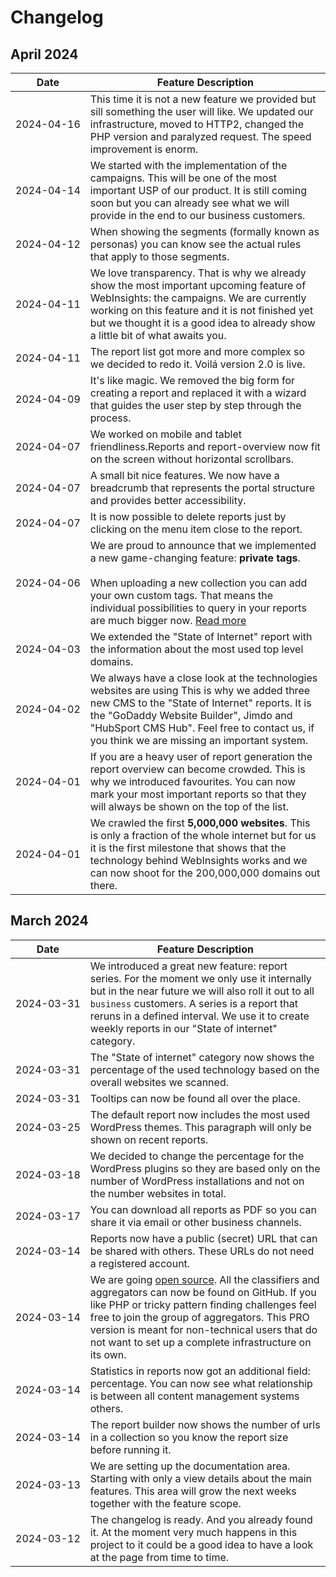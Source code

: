 # Changelog

## April 2024

| Date                    | Feature Description                                                                                                                                                                                                                                                                                     |
|-------------------------|---------------------------------------------------------------------------------------------------------------------------------------------------------------------------------------------------------------------------------------------------------------------------------------------------------|
| <nobr>2024-04-16</nobr> | This time it is not a new feature we provided but sill something the user will like. We updated our infrastructure, moved to HTTP2,  changed the PHP version and paralyzed request. The speed improvement is enorm.                                                                                     |
| <nobr>2024-04-14</nobr> | We started with the implementation of the campaigns. This will be one of the most important USP of our product. It is still coming soon but you can already see what we will provide in the end to our business customers.                                                                              |
| <nobr>2024-04-12</nobr> | When showing the segments (formally known as personas) you can know see the actual rules that apply to those segments.                                                                                                                                                                                  |
| <nobr>2024-04-11</nobr> | We love transparency. That is why we already show the most important upcoming feature of WebInsights: the campaigns. We are currently working on this feature and it is not finished yet but we thought it is a good idea to already show a little bit of what awaits you.                              |
| <nobr>2024-04-11</nobr> | The report list got more and more complex so we decided to redo it. Voilá version 2.0 is live.                                                                                                                                                                                                          |
| <nobr>2024-04-09</nobr> | It's like magic. We removed the big form for creating a report and replaced it with a wizard that guides the user step by step through the process.                                                                                                                                                     |
| <nobr>2024-04-07</nobr> | We worked on mobile and tablet friendliness.Reports and report-overview now fit on the screen without horizontal scrollbars.                                                                                                                                                                            |
| <nobr>2024-04-07</nobr> | A small bit nice features. We now have a breadcrumb that represents the portal structure and provides better accessibility.                                                                                                                                                                             |
| <nobr>2024-04-07</nobr> | It is now possible to delete reports just by clicking on the menu item close to the report.                                                                                                                                                                                                             |
| <nobr>2024-04-06</nobr> | We are proud to announce that we implemented a new game-changing feature: **private tags**.<br/><br/> When uploading a new collection you can add your own custom tags. That means the individual possibilities to query in your reports are much bigger now. [Read more](../docs/features/collections) |
| <nobr>2024-04-03</nobr> | We extended the "State of Internet" report with the information about the most used top level domains.                                                                                                                                                                                                  |
| <nobr>2024-04-02</nobr> | We always have a close look at the technologies websites are using This is why we added three new CMS to the "State of Internet" reports. It is the "GoDaddy Website Builder", Jimdo and "HubSport CMS Hub". Feel free to contact us, if you think we are missing an important system.                  |
| <nobr>2024-04-01</nobr> | If you are a heavy user of report generation the report overview can become crowded. This is why we introduced favourites. You can now mark your most important reports so that they will always be shown on the top of the list.                                                                       |
| <nobr>2024-04-01</nobr> | We crawled the first **5,000,000 websites**. This is only a fraction of the whole internet but for us it is the first milestone that shows that the technology behind WebInsights works and we can now shoot for the 200,000,000 domains out there.                                                     |

## March 2024

| Date                    | Feature Description                                                                                                                                                                                                                                                                                                                                                  |
|-------------------------|----------------------------------------------------------------------------------------------------------------------------------------------------------------------------------------------------------------------------------------------------------------------------------------------------------------------------------------------------------------------|
| <nobr>2024-03-31</nobr> | We introduced a great new feature: report series. For the moment we only use it internally but in the near future we will also roll it out to all `business` customers. A series is a report that reruns in a defined interval. We use it to create weekly reports in our "State of internet" category.                                                              |
| <nobr>2024-03-31</nobr> | The "State of internet" category now shows the percentage of the used technology based on the overall websites we scanned.                                                                                                                                                                                                                                           |
| <nobr>2024-03-31</nobr> | Tooltips can now be found all over the place.                                                                                                                                                                                                                                                                                                                        |
| <nobr>2024-03-25</nobr> | The default report now includes the most used WordPress themes. This paragraph will only be shown on recent reports.                                                                                                                                                                                                                                                 |
| <nobr>2024-03-18</nobr> | We decided to change the percentage for the WordPress plugins so they are based only on the number of WordPress installations and not on the number websites in total.                                                                                                                                                                                               |
| <nobr>2024-03-17</nobr> | You can download all reports as PDF so you can share it via email or other business channels.                                                                                                                                                                                                                                                                        |
| <nobr>2024-03-14</nobr> | Reports now have a public (secret) URL that can be shared with others. These URLs do not need a registered account.                                                                                                                                                                                                                                                  |
| 2024-03-14              | We are going [open source](https://github.com/startwind/webinsights-classifier). All the classifiers and aggregators can now be found on GitHub. If you like PHP or tricky pattern finding challenges feel free to join the group of aggregators. This PRO version is meant for non-technical users that do not want to set up a complete infrastructure on its own. |
| 2024-03-14              | Statistics in reports now got an additional field: percentage. You can now see what relationship is between all content management systems others.                                                                                                                                                                                                                   |
| 2024-03-14              | The report builder now shows the number of urls in a collection so you know the report size before running it.                                                                                                                                                                                                                                                       |
| 2024-03-13              | We are setting up the documentation area. Starting with only a view details about the main features. This area will grow the next weeks together with the feature scope.                                                                                                                                                                                             |
| 2024-03-12              | The changelog is ready. And you already found it. At the moment very much happens in this project to it could be a good idea to have a look at the page from time to time.                                                                                                                                                                                           |
